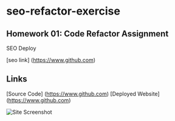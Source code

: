 # seo-refactor-exercise

## Homework 01: Code Refactor Assignment

SEO Deploy

[seo link] (https://www.github.com)

## Links
[Source Code] (https://www.github.com)
[Deployed Website] (https://www.github.com)

![Site Screenshot](https://www.awesomescreenshot.com/image/11921808?key=62ad5e9962e459a332a9f73802d619af)